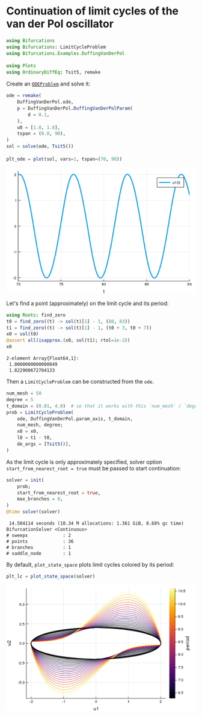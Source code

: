 
<a id='Continuation-of-limit-cycles-of-the-van-der-Pol-oscillator-1'></a>

# Continuation of limit cycles of the van der Pol oscillator


```julia
using Bifurcations
using Bifurcations: LimitCycleProblem
using Bifurcations.Examples.DuffingVanDerPol

using Plots
using OrdinaryDiffEq: Tsit5, remake
```


Create an [`ODEProblem`][ODEProblem] and solve it:


[ODEProblem]: http://docs.juliadiffeq.org/latest/tutorials/ode_example.html


```julia
ode = remake(
    DuffingVanDerPol.ode,
    p = DuffingVanDerPol.DuffingVanDerPolParam(
        d = 0.1,
    ),
    u0 = [1.0, 1.8],
    tspan = (0.0, 90),
)
sol = solve(ode, Tsit5())

plt_ode = plot(sol, vars=1, tspan=(70, 90))
```


![](van_der_pol-ode.png)


Let's find a point (approximately) on the limit cycle and its period:


```julia
using Roots: find_zero
t0 = find_zero((t) -> sol(t)[1] - 1, (80, 83))
t1 = find_zero((t) -> sol(t)[1] - 1, (t0 + 3, t0 + 7))
x0 = sol(t0)
@assert all(isapprox.(x0, sol(t1); rtol=1e-2))
x0
```

```
2-element Array{Float64,1}:
 1.0000000000000049
 1.822900672704133
```


Then a `LimitCycleProblem` can be constructed from the `ode`.


```julia
num_mesh = 50
degree = 5
t_domain = (0.01, 4.0)  # so that it works with this `num_mesh` / `degree`
prob = LimitCycleProblem(
    ode, DuffingVanDerPol.param_axis, t_domain,
    num_mesh, degree;
    x0 = x0,
    l0 = t1 - t0,
    de_args = [Tsit5()],
)
```


As the limit cycle is only approximately specified, solver option `start_from_nearest_root = true` must be passed to start continuation:


```julia
solver = init(
    prob;
    start_from_nearest_root = true,
    max_branches = 0,
)
@time solve!(solver)
```

```
 14.504114 seconds (10.34 M allocations: 1.361 GiB, 8.68% gc time)
BifurcationSolver <Continuous>
# sweeps             : 2
# points             : 36
# branches           : 1
# saddle_node        : 1
```


By default, `plot_state_space` plots limit cycles colored by its period:


```julia
plt_lc = plot_state_space(solver)
```


![](van_der_pol-lc.png)

